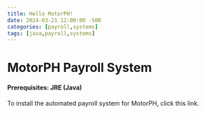 ```yaml
---
title: Hello MotorPH!
date: 2024-03-21 12:00:00 -500
categories: [payroll,systems]
tags: [java,payroll,systems]
---
```


# MotorPH Payroll System
#### Prerequisites: JRE (Java)

To install the automated payroll system for MotorPH, click this link.